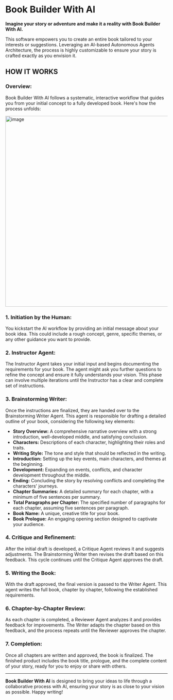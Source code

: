 # Book Builder With AI

**Imagine your story or adventure and make it a reality with Book Builder With AI.**

This software empowers you to create an entire book tailored to your interests or suggestions. Leveraging an AI-based Autonomous Agents Architecture, the process is highly customizable to ensure your story is crafted exactly as you envision it.

## HOW IT WORKS

### Overview:
Book Builder With AI follows a systematic, interactive workflow that guides you from your initial concept to a fully developed book. Here's how the process unfolds:

<img width="593" alt="image" src="https://github.com/user-attachments/assets/7f8d4bd8-83bb-4ac5-a07d-13f6183143de">

### 1. **Initiation by the Human:**
You kickstart the AI workflow by providing an initial message about your book idea. This could include a rough concept, genre, specific themes, or any other guidance you want to provide.

### 2. **Instructor Agent:**
The Instructor Agent takes your initial input and begins documenting the requirements for your book. The agent might ask you further questions to refine the concept and ensure it fully understands your vision. This phase can involve multiple iterations until the Instructor has a clear and complete set of instructions.

### 3. **Brainstorming Writer:**
Once the instructions are finalized, they are handed over to the Brainstorming Writer Agent. This agent is responsible for drafting a detailed outline of your book, considering the following key elements:
   - **Story Overview:** A comprehensive narrative overview with a strong introduction, well-developed middle, and satisfying conclusion.
   - **Characters:** Descriptions of each character, highlighting their roles and traits.
   - **Writing Style:** The tone and style that should be reflected in the writing.
   - **Introduction:** Setting up the key events, main characters, and themes at the beginning.
   - **Development:** Expanding on events, conflicts, and character development throughout the middle.
   - **Ending:** Concluding the story by resolving conflicts and completing the characters' journeys.
   - **Chapter Summaries:** A detailed summary for each chapter, with a minimum of five sentences per summary.
   - **Total Paragraphs per Chapter:** The specified number of paragraphs for each chapter, assuming five sentences per paragraph.
   - **Book Name:** A unique, creative title for your book.
   - **Book Prologue:** An engaging opening section designed to captivate your audience.

### 4. **Critique and Refinement:**
After the initial draft is developed, a Critique Agent reviews it and suggests adjustments. The Brainstorming Writer then revises the draft based on this feedback. This cycle continues until the Critique Agent approves the draft.

### 5. **Writing the Book:**
With the draft approved, the final version is passed to the Writer Agent. This agent writes the full book, chapter by chapter, following the established requirements.

### 6. **Chapter-by-Chapter Review:**
As each chapter is completed, a Reviewer Agent analyzes it and provides feedback for improvements. The Writer adapts the chapter based on this feedback, and the process repeats until the Reviewer approves the chapter.

### 7. **Completion:**
Once all chapters are written and approved, the book is finalized. The finished product includes the book title, prologue, and the complete content of your story, ready for you to enjoy or share with others.

---

**Book Builder With AI** is designed to bring your ideas to life through a collaborative process with AI, ensuring your story is as close to your vision as possible. Happy writing!
